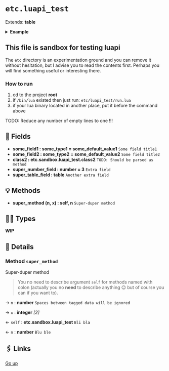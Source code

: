 # `etc.luapi_test`

Extends: **table**

<details><summary><b>Example</b></summary>

```lua
print(2+2)
```

</details>

## This file is sandbox for testing luapi

The `etc` directory is an experimentation ground and you can remove it
without hesitation, but I advise you to read the contents first. Perhaps you
will find something useful or interesting there.

### How to run

1. cd to the project **root**
2. if `/bin/lua` existed then just run: `etc/luapi_test/run.lua`
3. if your lua binary located in another place, put it before the command above

TODO: Reduce any number of empty lines to one
!!!

## 📜 Fields

+ **some_field1 : some_type1 = some_default_value1**
  `Some field title1`
+ **some_field2 : some_type2 = some_default_value2**
  `Some field title2`
+ **class2 : etc.sandbox.luapi_test.class2**
  `TODO: Should be parsed as method`
+ **super_number_field : number = 3**
  `Extra field`
+ **super_table_field : table**
  `Another extra field`

## 💡 Methods

+ **super_method (n, x) : self, n**
  `Super-duper method`

## 👨‍👦 Types

**WIP**

## 🧩 Details

### Method `super_method`

Super-duper method

> You no need to describe argument `self` for methods named with colon
> (actually you no **need** to describe anything 😉
> but of course you can if you want to).

→ `n` : **number**
`Spaces between tagged data will be ignored`

→ `x` : **integer** _[2]_

← `self` : **etc.sandbox.luapi_test**
`Bli bla`

← `n` : **number**
`Blu ble`

## 🖇️ Links

[Go up](..)
